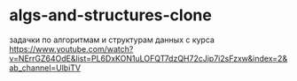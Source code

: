 # algs-and-structures-clone

задачки по алгоритмам и структурам данных с курса https://www.youtube.com/watch?v=NErrGZ64OdE&list=PL6DxKON1uLOFQT7dzQH72cJip7i2sFzxw&index=2&ab_channel=UlbiTV
